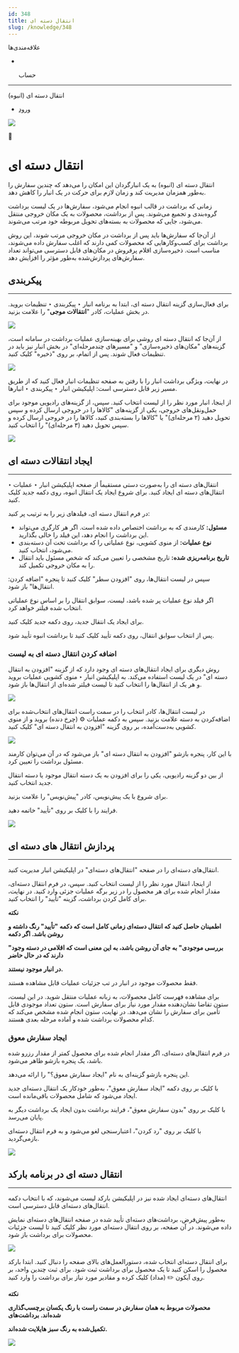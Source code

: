 ```yaml
---
id: 348
title: انتقال دسته ای
slug: /knowledge/348
---
```


 
  علاقه‌مندی‌ها
* [​](./348)

  حساب

---

 

انتقال دسته ای (انبوه)

- [ورود](/web/login?redirect=/knowledge/article/348)

![](https://odoofarsi.com/web/image/4280?access_token=89cc9cf6-d74d-4516-b206-e02096c5ea4d)

📖

# انتقال دسته ای

انتقال دسته ای (انبوه) به یک انبارگردان این امکان را می‌دهد که چندین سفارش را به‌طور همزمان مدیریت کند و زمان لازم برای حرکت در یک انبار را کاهش دهد.

زمانی که برداشت در قالب انبوه انجام می‌شود، سفارش‌ها در یک لیست برداشت گروه‌بندی و تجمیع می‌شوند. پس از برداشت، محصولات به یک مکان خروجی منتقل می‌شود، جایی که محصولات به بسته‌های تحویل مربوطه خود مرتب می‌شوند.

از آن‌جا که سفارش‌ها باید پس از برداشت در مکان خروجی مرتب شوند، این روش برداشت برای کسب‌وکارهایی که محصولات کمی دارند که اغلب سفارش داده می‌شوند، مناسب است. ذخیره‌سازی اقلام پرفروش در مکان‌های قابل دسترسی می‌تواند تعداد سفارش‌های پردازش‌شده به‌طور مؤثر را افزایش دهد.

## **پیکربندی**

---

برای فعال‌سازی گزینه انتقال دسته ای، ابتدا به برنامه انبار ‣ پیکربندی ‣ تنظیمات بروید. در بخش عملیات، کادر "**انتقالات موجی**" را علامت بزنید.

![](https://odoofarsi.com/web/image/7062-da4a5e82/image.png?access_token=5f6f0d9f-e937-4892-bcb8-924183b8bf81)

از آن‌جا که انتقال دسته ای روشی برای بهینه‌سازی عملیات برداشت در سامانه است، گزینه‌های "مکان‌های ذخیره‌سازی" و "مسیرهای چندمرحله‌ای" در بخش انبار نیز باید در تنظیمات فعال شوند. پس از اتمام، بر روی "ذخیره" کلیک کنید.

![](https://odoofarsi.com/web/image/7056-812c95f0/image.png?access_token=7ceb78e7-d458-4af7-8a46-667aeea77f91)

در نهایت، ویژگی برداشت انبار را با رفتن به صفحه تنظیمات انبار فعال کنید که از طریق مسیر زیر قابل دسترسی است: اپلیکیشن انبار ‣ پیکربندی ‣ انبارها.

از اینجا، انبار مورد نظر را از لیست انتخاب کنید. سپس، از گزینه‌های رادیویی موجود برای حمل‌ونقل‌های خروجی، یکی از گزینه‌های "کالاها را در خروجی ارسال کرده و سپس تحویل دهید (۲ مرحله‌ای)" یا "کالاها را بسته‌بندی کنید، کالاها را در خروجی ارسال کرده و سپس تحویل دهید (۳ مرحله‌ای)" را انتخاب کنید.

![](https://odoofarsi.com/web/image/7057-9f111d8a/Screen%20Shot%202024-11-02%20at%205.06.38%20PM.png?access_token=e8edc618-4001-47a1-8e38-0186d767fe85)

## **ایجاد انتقالات دسته ای**

---

انتقال‌های دسته ای را به‌صورت دستی مستقیماً از صفحه اپلیکیشن انبار ‣ عملیات ‣ انتقال‌های دسته ای ایجاد کنید. برای شروع ایجاد یک انتقال انبوه، روی دکمه جدید کلیک کنید.

در فرم انتقال دسته ای، فیلدهای زیر را به ترتیب پر کنید:

* **مسئول:** کارمندی که به برداشت اختصاص داده شده است. اگر هر کارگری می‌تواند این برداشت را انجام دهد، این فیلد را خالی بگذارید.
* **نوع عملیات:** از منوی کشویی، نوع عملیاتی را که برداشت تحت آن دسته‌بندی می‌شود، انتخاب کنید.
* **تاریخ برنامه‌ریزی شده:** تاریخ مشخصی را تعیین می‌کند که شخص مسئول باید انتقال را به مکان خروجی تکمیل کند.

سپس در لیست انتقال‌ها، روی "افزودن سطر" کلیک کنید تا پنجره "اضافه کردن: انتقال‌ها" باز شود.

اگر فیلد نوع عملیات پر شده باشد، لیست، سوابق انتقال را بر اساس نوع عملیاتی انتخاب شده فیلتر خواهد کرد.

برای ایجاد یک انتقال جدید، روی دکمه جدید کلیک کنید.

پس از انتخاب سوابق انتقال، روی دکمه تأیید کلیک کنید تا برداشت انبوه تأیید شود.

### **اضافه کردن انتقال دسته ای به لیست**

روش دیگری برای ایجاد انتقال‌های دسته ای وجود دارد که از گزینه "افزودن به انتقال دسته ای" در یک لیست استفاده می‌کند. به اپلیکیشن انبار ‣ منوی کشویی عملیات بروید و هر یک از انتقال‌ها را انتخاب کنید تا لیست فیلتر شده‌ای از انتقال‌ها باز شود.

![](https://odoofarsi.com/web/image/7059-8af39cc9/Screen%20Shot%202024-11-02%20at%205.18.48%20PM.png?access_token=6e84789a-fc34-49d7-bac2-8f8fb658c4bf)

در لیست انتقال‌ها، کادر انتخاب را در سمت راست انتقال‌های انتخاب‌شده برای اضافه‌کردن به دسته علامت بزنید. سپس به دکمه عملیات ⚙️ (چرخ دنده) بروید و از منوی کشویی به‌دست‌آمده، بر روی گزینه "افزودن به انتقال دسته ای" کلیک کنید.

![](https://odoofarsi.com/web/image/7060-3023a833/Screen%20Shot%202024-11-02%20at%205.20.56%20PM.png?access_token=9601636b-6e6d-477b-a7e8-d5969657c9be)

با این کار، پنجره بازشو "افزودن به انتقال دسته ای" باز می‌شود که در آن می‌توان کارمند مسئول برداشت را تعیین کرد.

از بین دو گزینه رادیویی، یکی را برای افزودن به یک دسته انتقال موجود یا دسته انتقال جدید انتخاب کنید.

برای شروع با یک پیش‌نویس، کادر "پیش‌نویس" را علامت بزنید.

فرایند را با کلیک بر روی "تأیید" خاتمه دهید.

![](https://odoofarsi.com/web/image/7061-e5bfbb3a/image.png?access_token=02c44959-4a40-4f93-b87c-d285e8f3a7ff)

## **پردازش انتقال های دسته ای**

---

انتقال‌های دسته‌ای را در صفحه "انتقال‌های دسته‌ای" در اپلیکیشن انبار مدیریت کنید.

از اینجا، انتقال مورد نظر را از لیست انتخاب کنید. سپس، در فرم انتقال دسته‌ای، مقدار انجام شده برای هر محصول را در زیر برگه عملیات جزئی وارد کنید. در نهایت، برای کامل کردن برداشت، گزینه "تأیید" را انتخاب کنید.

**نکته**

**اطمینان حاصل کنید که انتقال دسته‌ای زمانی کامل است که دکمه "تأیید" رنگ داشته و روشن باشد. اگر دکمه**

**"بررسی موجودی" به جای آن روشن باشد، به این معنی است که اقلامی در دسته وجود دارند که در حال حاضر**

**در انبار موجود نیستند.**

فقط محصولات موجود در انبار در تب جزئیات عملیات قابل مشاهده هستند.

برای مشاهده فهرست کامل محصولات، به زبانه عملیات منتقل شوید. در این لیست، ستون تقاضا نشان‌دهنده مقدار مورد نیاز برای سفارش است. ستون تعداد موجودی قابل تأمین برای سفارش را نشان می‌دهد. در نهایت، ستون انجام شده مشخص می‌کند که کدام محصولات برداشت شده و آماده مرحله بعدی هستند.

### **ایجاد سفارش معوق**

در فرم انتقال‌های دسته‌ای، اگر مقدار انجام شده برای محصول کمتر از مقدار رزرو شده باشد، یک پنجره بازشو ظاهر می‌شود.

این پنجره بازشو گزینه‌ای به نام "ایجاد سفارش معوق؟" را ارائه می‌دهد.

با کلیک بر روی دکمه "ایجاد سفارش معوق"، به‌طور خودکار یک انتقال دسته‌ای جدید ایجاد می‌شود که شامل محصولات باقی‌مانده است.

با کلیک بر روی "بدون سفارش معوق"، فرایند برداشت بدون ایجاد یک برداشت دیگر به پایان می‌رسد.

با کلیک بر روی "رد کردن"، اعتبارسنجی لغو می‌شود و به فرم انتقال دسته‌ای بازمی‌گردید.

![](https://odoofarsi.com/web/image/7063-52a41791/image.png?access_token=b5bdd98a-c310-4d8b-b734-8987b5859137)

## **انتقال دسته ای در برنامه بارکد**

---

انتقال‌های دسته‌ای ایجاد شده نیز در اپلیکیشن بارکد لیست می‌شوند، که با انتخاب دکمه انتقال‌های دسته‌ای قابل دسترسی است.

به‌طور پیش‌فرض، برداشت‌های دسته‌ای تأیید شده در صفحه انتقال‌های دسته‌ای نمایش داده می‌شوند. در آن صفحه، بر روی انتقال دسته‌ای مورد نظر کلیک کنید تا لیست جزئیات محصولات برای برداشت باز شود.

![](https://odoofarsi.com/web/image/7064-4c0c1cb3/image.png?access_token=be9f1f57-32cb-4b32-a554-93a17ba78407)

برای انتقال دسته‌ای انتخاب شده، دستورالعمل‌های بالای صفحه را دنبال کنید. ابتدا بارکد محصول را اسکن کنید تا یک محصول برای برداشت ثبت شود. برای ثبت چندین واحد، بر روی آیکون ✏️ (مداد) کلیک کرده و مقادیر مورد نیاز برای برداشت را وارد کنید.

**نکته**

**محصولات مربوط به همان سفارش در سمت راست با رنگ یکسان برچسب‌گذاری شده‌اند. برداشت‌های**

**تکمیل‌شده به رنگ سبز هایلایت شده‌اند.**

![](https://odoofarsi.com/web/image/7065-bc4f1ac1/image.png?access_token=ac510076-f521-4fdf-9ad6-1537d8647b15)